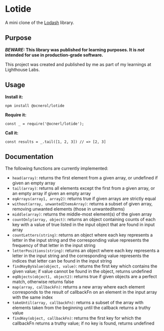 # Lotide

A mini clone of the [Lodash](https://lodash.com) library.

## Purpose

**_BEWARE:_ This library was published for learning purposes. It is _not_ intended for use in production-grade software.**

This project was created and published by me as part of my learnings at Lighthouse Labs. 

## Usage

**Install it:**

`npm install @ocnerol/lotide`

**Require it:**

`const _ = require('@ocnerl/lotide');`

**Call it:**

`const results = _.tail([1, 2, 3]) // => [2, 3]`

## Documentation

The following functions are currently implemented:

* `head(array)`: returns the first element from a given array, or undefined if given an empty array
* `tail(array)`: returns all elements except the first from a given array, or an empty array if given an empty array
* `eqArrays(array1, array2)`: returns true if given arrays are strictly equal
* `without(array, unwantedItemsArray)`: returns a subset of given array, removing unwanted elements (those in unwantedItems)
* `middle(array)`: returns the middle-most element(s) of the given array
* `countOnly(array, object)`: returns an object containing counts of each key with a value of true listed in the input object that are found in input array
* `countLetters(string)`: returns an object where each key represents a letter in the input string and the corresponding value represents the frequency of that letter in the input string
* `letterPositions(string)`: returns an object where each key represents a letter in the input string and the corresponding value represents the indices that letter can be found in the input string
* `findKeyByValue(object, value)`: returns the first key which contains the given value; if value cannot be found in the object, returns undefined
* `eqObjects(object1, object2)`: returns true if given objects are a perfect match, otherwise returns false
* `map(array, callbackFn)`: returns a new array where each element corresponds to the result of callbackFn on an element in the input array with the same index
* `takeUntil(array, callbackFn)`: returns a subset of the array with elements taken from the beginning until the callback returns a truthy value
* `findKey(object, callbackFn)`: returns the first key for which the callbackFn returns a truthy value; if no key is found, returns undefined